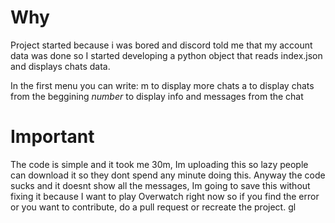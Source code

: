 # Why
Project started because i was bored and discord told me that my account data was done so I started developing a python object that reads index.json and displays chats data.

In the first menu you can write: 
  m to display more chats
  a to display chats from the beggining
  *number* to display info and messages from the chat
  

# Important

The code is simple and it took me 30m, Im uploading this so lazy people can download it so they dont spend any minute doing this.
Anyway the code sucks and it doesnt show all the messages, Im going to save this without fixing it because I want to play Overwatch right now so if you find the error or you want to contribute, do a pull request or recreate the project. gl
